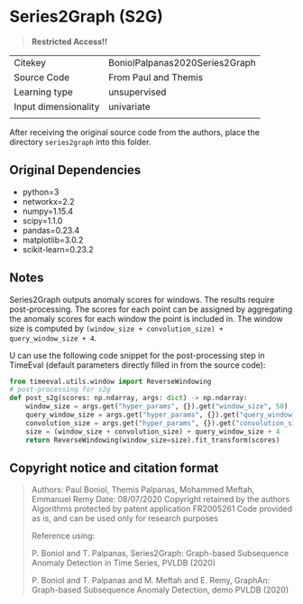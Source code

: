 # Series2Graph (S2G)

> **Restricted Access!!**

|||
| :--- | :--- |
| Citekey | BoniolPalpanas2020Series2Graph |
| Source Code | From Paul and Themis |
| Learning type | unsupervised |
| Input dimensionality | univariate |
|||

After receiving the original source code from the authors, place the directory `series2graph` into this folder.

## Original Dependencies

- python=3
- networkx=2.2
- numpy=1.15.4
- scipy=1.1.0
- pandas=0.23.4
- matplotlib=3.0.2
- scikit-learn=0.23.2

## Notes

Series2Graph outputs anomaly scores for windows.
The results require post-processing.
The scores for each point can be assigned by aggregating the anomaly scores for each window the point is included in.
The window size is computed by `(window_size + convolution_size) + query_window_size + 4`.

U can use the following code snippet for the post-processing step in TimeEval (default parameters directly filled in from the source code):

<!--BEGIN:timeeval-post-->
```python
from timeeval.utils.window import ReverseWindowing
# post-processing for s2g
def post_s2g(scores: np.ndarray, args: dict) -> np.ndarray:
    window_size = args.get("hyper_params", {}).get("window_size", 50)
    query_window_size = args.get("hyper_params", {}).get("query_window_size", 75)
    convolution_size = args.get("hyper_params", {}).get("convolution_size", window_size // 3)
    size = (window_size + convolution_size) + query_window_size + 4
    return ReverseWindowing(window_size=size).fit_transform(scores)
```
<!--END:timeeval-post-->

## Copyright notice and citation format

> Authors: Paul Boniol, Themis Palpanas, Mohammed Meftah, Emmanuel Remy
> Date: 08/07/2020
> Copyright retained by the authors
> Algorithms protected by patent application FR2005261
> Code provided as is, and can be used only for research purposes
>
> Reference using:
>
> P. Boniol and T. Palpanas, Series2Graph: Graph-based Subsequence Anomaly Detection in Time Series, PVLDB (2020)
>
> P. Boniol and T. Palpanas and M. Meftah and E. Remy, GraphAn: Graph-based Subsequence Anomaly Detection, demo PVLDB (2020)
